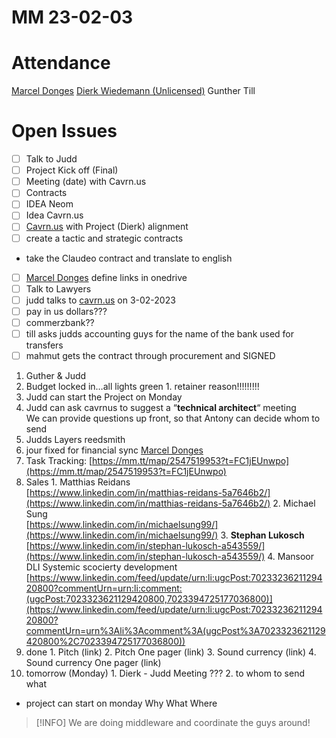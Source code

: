 # MM 23-02-03

# Attendance
[Marcel Donges](https://2cu.atlassian.net/wiki/people/557058:26fa7b10-cf49-473c-81c1-fee4e574a9f7?ref=confluence)
[Dierk Wiedemann (Unlicensed)](https://2cu.atlassian.net/wiki/people/63be9afe8a7d2f693bf700d4?ref=confluence)
Gunther
Till
# Open Issues
- [ ] Talk to Judd
- [ ] Project Kick off (Final)
- [ ] Meeting (date) with Cavrn.us
- [ ] Contracts
- [ ] IDEA Neom
- [ ] Idea Cavrn.us
- [ ] [Cavrn.us](http://Cavrn.us) with Project (Dierk) alignment
- [ ] create a tactic and strategic contracts
- take the Claudeo contract and translate to english
- [ ] [Marcel Donges](https://2cu.atlassian.net/wiki/people/557058:26fa7b10-cf49-473c-81c1-fee4e574a9f7?ref=confluence) define links in onedrive
- [ ] Talk to Lawyers
- [ ] judd talks to [cavrn.us](http://cavrn.us) on 3-02-2023
- [ ] pay in us dollars???
- [ ] commerzbank??
- [ ] till asks judds accounting guys for the name of the bank used for transfers
- [ ] mahmut gets the contract through procurement and SIGNED
1. Guther & Judd
  1. Budget locked in…all lights green
    1. retainer reason!!!!!!!!!
  2. Judd can start the Project on Monday
  3. Judd can ask cavrnus to suggest a “**technical architect**“ meeting  
We can provide questions up front, so that Antony can decide whom to send
  4. Judds Layers reedsmith
  5. jour fixed for financial sync [Marcel Donges](https://2cu.atlassian.net/wiki/people/557058:26fa7b10-cf49-473c-81c1-fee4e574a9f7?ref=confluence)
  6. Task Tracking: [https://mm.tt/map/2547519953?t=FC1jEUnwpo](https://mm.tt/map/2547519953?t=FC1jEUnwpo)
  7. Sales
    1. Matthias Reidans  
[https://www.linkedin.com/in/matthias-reidans-5a7646b2/](https://www.linkedin.com/in/matthias-reidans-5a7646b2/)
    2. Michael Sung  
[https://www.linkedin.com/in/michaelsung99/](https://www.linkedin.com/in/michaelsung99/)
    3. **Stephan Lukosch**  
[https://www.linkedin.com/in/stephan-lukosch-a543559/](https://www.linkedin.com/in/stephan-lukosch-a543559/)
    4. Mansoor  
DLI Systemic scocierty development  
[https://www.linkedin.com/feed/update/urn:li:ugcPost:7023323621129420800?commentUrn=urn:li:comment:(ugcPost:7023323621129420800,7023394725177036800)](https://www.linkedin.com/feed/update/urn:li:ugcPost:7023323621129420800?commentUrn=urn%3Ali%3Acomment%3A(ugcPost%3A7023323621129420800%2C7023394725177036800))
  8. done
    1. Pitch (link)
    2. Pitch One pager (link)
    3. Sound currency (link)
    4. Sound currency One pager (link)
  9. tomorrow (Monday)
    1. Dierk - Judd Meeting ???
    2. to whom to send what
- project can start on monday
Why What Where
> [!INFO]
> We are doing middleware and coordinate the guys around!